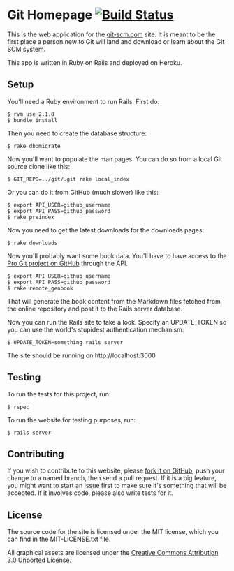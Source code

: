 # Git Homepage [![Build Status](https://travis-ci.org/git/git-scm.com.svg?branch=master)](https://travis-ci.org/git/git-scm.com)

This is the web application for the [git-scm.com](https://git-scm.com) site.  It is meant to be the
first place a person new to Git will land and download or learn about the
Git SCM system.

This app is written in Ruby on Rails and deployed on Heroku.

## Setup

You'll need a Ruby environment to run Rails.  First do:

    $ rvm use 2.1.8
    $ bundle install

Then you need to create the database structure:

    $ rake db:migrate

Now you'll want to populate the man pages.  You can do so from a local Git
source clone like this:

    $ GIT_REPO=../git/.git rake local_index

Or you can do it from GitHub (much slower) like this:
    
    $ export API_USER=github_username
    $ export API_PASS=github_password
    $ rake preindex

Now you need to get the latest downloads for the downloads pages:

    $ rake downloads

Now you'll probably want some book data. You'll have
to have access to the [Pro Git project on GitHub](https://github.com/progit/progit) through the API.

    $ export API_USER=github_username
    $ export API_PASS=github_password
    $ rake remote_genbook

That will generate the book content from the Markdown files fetched from the online repository and post it to the Rails server database.

Now you can run the Rails site to take a look.  Specify an UPDATE_TOKEN so you
can use the world's stupidest authentication mechanism:

    $ UPDATE_TOKEN=something rails server

The site should be running on http://localhost:3000


## Testing

To run the tests for this project, run:

    $ rspec

To run the website for testing purposes, run:

    $ rails server

## Contributing

If you wish to contribute to this website, please [fork it on GitHub](https://github.com/git/git-scm.com), push your
change to a named branch, then send a pull request. If it is a big feature,
you might want to start an Issue first to make sure it's something that will
be accepted.  If it involves code, please also write tests for it.

## License

The source code for the site is licensed under the MIT license, which you can find in
the MIT-LICENSE.txt file.

All graphical assets are licensed under the
[Creative Commons Attribution 3.0 Unported License](https://creativecommons.org/licenses/by/3.0/).
